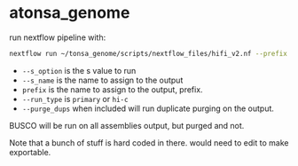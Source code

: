 # atonsa_genome

run nextflow pipeline with:

```bash
nextflow run ~/tonsa_genome/scripts/nextflow_files/hifi_v2.nf --prefix primary --run_type primary --s_option 0.3 --s_name 3 -w /gxfs_work/geomar/smomw504/tonsa_genome/new_assembly/work --purge_dups -with-tower
```

- `--s_option` is the s value to run  
- `--s_name` is the name to assign to the output  
- `prefix` is the name to assign to the output, prefix.   
- `--run_type` is `primary` or `hi-c`  
- `--purge_dups` when included will run duplicate purging on the output.   

BUSCO will be run on all assemblies output, but purged and not. 

Note that a bunch of stuff is hard coded in there. would need to edit to make exportable. 

